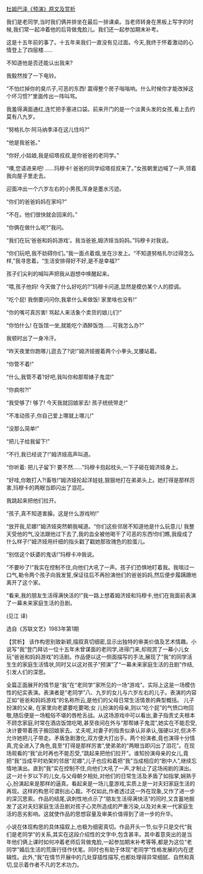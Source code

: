[杜姆巴泽《预演》原文及赏析](https://www.vrrw.net/wx/15580.html)

我们是老同学,当时我们俩并排坐在最后一排课桌。当老师转身在黑板上写字的时候,我们常一起冲着他的后背做鬼脸儿。我们还一起参加期末补考。

这是十五年前的事了。十五年来我们一直没有见过面。今天,我终于怀着激动的心情登上了四层楼……

不知道他是否还能认出我来?

我毅然按了一下电铃。

“不怕烂掉你的臭爪子,可恶的东西! 震得整个房子嗡嗡响。什么时候你才能改掉这个坏习惯?”里面传出一阵叫骂。

我羞得满面通红,连忙把手塞进口袋。前来开门的是一个淡黄头发的女孩,看上去约莫有八九岁。

“努格扎尔·阿马纳季泽在这儿住吗?”

“他是我爸爸。”

“你好,小姑娘,我是绍塔叔叔,是你爸爸的老同学。”

“噢,您请进来吧! ……玛穆卡! 爸爸的同学绍塔叔叔来了。”女孩朝里边喊了一声,领着我向屋子里走去。

迎面冲出一个六岁左右的小男孩,浑身是墨水污迹。

“你们的爸爸妈妈在家吗?”

“不在。他们很快就会回来的。”

“你俩在做什么呢?”我问。

“我们在玩‘爸爸和妈妈游戏’。我当爸爸,姆济娅当妈妈。”玛穆卡对我说。

“你们玩吧,我不妨碍你们。”我一面点着烟,坐在沙发上。“不知道努格扎尔过得怎么样,”我寻思着。“生活安排得好不好,是不是幸福?”

孩子们尖利的喊叫声把我从遐想中唤醒起来。

“喂,孩子他妈! 今天做了什么好吃的?”玛穆卡问道,显然是模仿某个人的腔调。

“吃个屁! 我倒要问问你,我拿什么来做饭! 家里啥也没有!”

“你的嘴可真厉害! 骂起人来活象个卖货的娘儿们!”

“你怕什么! 在饭馆一坐,就能吃个酒醉饭饱……可我怎么办?”

我顿时出了一身冷汗。

“昨天夜里你跑哪儿逛去了?说!”姆济娅握着两个小拳头,叉腰站着。

“你管不着!”

“什么,我管不着?好吧,我叫你和那帮婊子鬼混!”

“你疯啦?!”

“我受够了! 够了! 今天我就回娘家去! 孩子统统带走!”

“不准动孩子,你自己爱上哪就上哪儿!”

“没那么简单!”

“把儿子给我留下!”

“不行,我已经说了!”姆济娅高声叫道。

“你听着: 把儿子留下! 要不然……”玛穆卡抱起枕头,一下子砸在姆济娅身上。

“好哇,你敢打人?!畜牲!”姆济娅抡起洋娃娃,狠狠地打在弟弟头上。她打得是那样厉害,玛穆卡的两眼当即闪出了泪花。

我跳起来把他们拉开。

“孩子,真不知道害臊。这是什么游戏哟!”

“放开我,尼娜!”姆济娅突然朝我喊道。“你们这些邻居不知道他是什么玩意儿! 我整天受他的气,没法跟他过下去了,我的血全被他喝干了可恶的东西!你们瞧,我瘦成了什么样子!”姆济娅用纤细的指头戳了戳她那玫瑰色的脸蛋儿。

“别信这个妖婆的鬼话!”玛穆卡冲我说。

“不要吵了!”我实在控制不住,向他们大吼了一声。孩子们恐惧地盯着我。我喘过一口气,勒令两个孩子向我发誓,保证往后不再扮演他们的爸爸妈妈,然后便步履蹒跚地离开了这个家。

“看来,我的朋友生活得满快活的!”我一路上想着姆济娅和玛穆卡,他们在我面前表演了一幕未来家庭生活的丑剧。

(见江 译)

选自《苏联文艺》1983年第1期



【赏析】 该作构思别致新颖,描叙真切细密,显示出独特的审美价值及艺术情趣。小说写“我”登门拜访一位十五年未曾谋面的老同学,进得门来,却观赏了一幕小儿女玩“爸爸和妈妈游戏”的活剧。作品便以这一侧面描写的手法,展现了“我”的同学活生生的家庭生活情状,同时又以这对孩子“预演”了“一幕未来家庭生活的丑剧”作结,引发人们的深思。

全篇正面展开的情节是“我”在“老同学”家所见的一场“游戏”。实际上这是一场模仿性的纪实表演。表演者是“老同学”八、九岁的女儿与六岁左右的儿子。表演的内容正如“爸爸和妈妈游戏”的名称所云,是他们的父母日常生活情景的典型概括。 儿子扮演的父亲, 在家里向老婆要吃要喝;女 儿扮演的母亲,则以“吃个屁”的气愤口吻回敬,随后便是一场粗俗不堪的唇枪舌战。从这场游戏中可以看出,妻子指责丈夫根本不顾念家庭,时常在酒店饭馆吃喝,甚至夜间在外与“那帮婊子鬼混”,她实在不能忍受,决计要带着孩子搬回娘家去。丈夫呢,对妻子的指责似承认非承认,强硬以对,但决不允许她把儿子带走。矛盾急剧激化,双方便大打出手。两个扮演者,竟也演得十分情真,完全进入了角色,竟至“打得是那样厉害”,使弟弟的“两眼当即闪出了泪花”。在现场观看的“我”此时再也不能忍受,“跳起来把他们拉开”。谁知扮演母亲的女儿,竟把“我”当成平时劝架的邻居“尼娜”,儿子也应和着把“我”当成相应的“剧中人”,继续忘情地演出。直到“我”实在控制不住,向他们大吼了一声,才制止了这场闹剧的演出。这一对十岁以下的儿女,与父母朝夕相处,对他们的日常生活及矛盾了如指掌,娴熟于心,扮演起来是那样的逼真。看起来是一场儿童游戏,实质上是一对夫妇家庭生活的再现。这样的构思可谓别出心裁。不仅如此,作者透过这一外在现象,又作了进一步的深沉思索。作品的结尾,讽刺性地点示了“朋友生活得满快活”的同时,又含蓄地掘发了这对夫妇家庭生活丑剧对孩子心灵所造成的严重污染,以及对未来一代家庭生活的恶劣影响。这就使作品的思想容量及审美价值得到了进一步的升华。

小说在体现构思的具体描叙上,也极为细密真切。作品开头一节,似乎只是交代“我们是老同学”的关系,其实在这段介绍性的文字中,包含甚丰。其中着意突出的是当年他们俩上课时如何冲着老师后背做鬼脸,一起参加期末补考等等,都是为这位“老同学”婚后生活的荒唐行径作伏笔。同时也有助于体现“老同学”性格发展的内在逻辑性。此外,“我”在情节开展中的几处穿插性描写,也都处理得异常细腻、自然和真切,显示着作者不凡的艺术功力。

